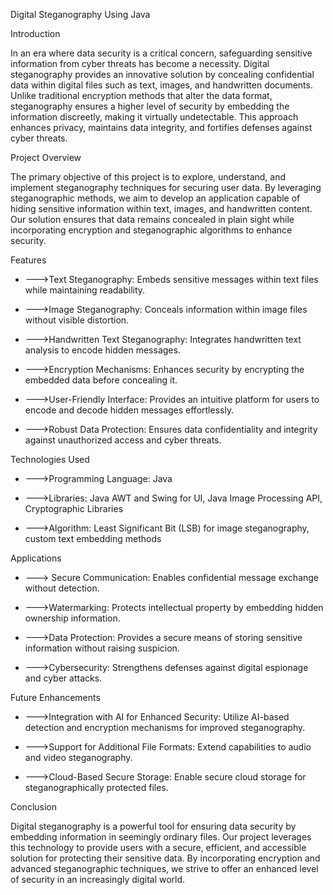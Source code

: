 Digital Steganography Using Java

Introduction

In an era where data security is a critical concern, safeguarding sensitive information from cyber threats has become a necessity. Digital steganography provides an innovative solution by concealing confidential data within digital files such as text, images, and handwritten documents. Unlike traditional encryption methods that alter the data format, steganography ensures a higher level of security by embedding the information discreetly, making it virtually undetectable. This approach enhances privacy, maintains data integrity, and fortifies defenses against cyber threats.

Project Overview

The primary objective of this project is to explore, understand, and implement steganography techniques for securing user data. By leveraging steganographic methods, we aim to develop an application capable of hiding sensitive information within text, images, and handwritten content. Our solution ensures that data remains concealed in plain sight while incorporating encryption and steganographic algorithms to enhance security.

Features

- --->Text Steganography: Embeds sensitive messages within text files while maintaining readability.

- --->Image Steganography: Conceals information within image files without visible distortion.

- --->Handwritten Text Steganography: Integrates handwritten text analysis to encode hidden messages.

- --->Encryption Mechanisms: Enhances security by encrypting the embedded data before concealing it.

- --->User-Friendly Interface: Provides an intuitive platform for users to encode and decode hidden messages effortlessly.

- --->Robust Data Protection: Ensures data confidentiality and integrity against unauthorized access and cyber threats.

Technologies Used

- --->Programming Language: Java

- --->Libraries: Java AWT and Swing for UI, Java Image Processing API, Cryptographic Libraries

- --->Algorithm: Least Significant Bit (LSB) for image steganography, custom text embedding methods

Applications

- ---> Secure Communication: Enables confidential message exchange without detection.

- --->Watermarking: Protects intellectual property by embedding hidden ownership information.

- --->Data Protection: Provides a secure means of storing sensitive information without raising suspicion.

- --->Cybersecurity: Strengthens defenses against digital espionage and cyber attacks.

Future Enhancements

- --->Integration with AI for Enhanced Security: Utilize AI-based detection and encryption mechanisms for improved steganography.

- --->Support for Additional File Formats: Extend capabilities to audio and video steganography.

- --->Cloud-Based Secure Storage: Enable secure cloud storage for steganographically protected files.

Conclusion

Digital steganography is a powerful tool for ensuring data security by embedding information in seemingly ordinary files. Our project leverages this technology to provide users with a secure, efficient, and accessible solution for protecting their sensitive data. By incorporating encryption and advanced steganographic techniques, we strive to offer an enhanced level of security in an increasingly digital world.
